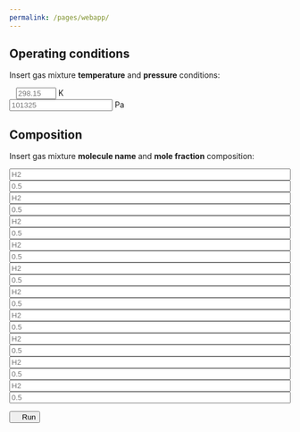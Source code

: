 ```yaml
---
permalink: /pages/webapp/
---
```



<div class="container">
    <h2 class="text-center"><b>Operating conditions</b></h2>
    <p class="text-left">Insert gas mixture <b>temperature</b> <i class="fa-regular fa-temperature-three-quarters"></i> and <b>pressure</b> <i class="fa-regular fa-gauge"></i> conditions:</p>
    <div class="form-group">
            <div class="input-group">
                <!--<span class="input-group-addon text-left" id="T-addon">Temperature</span>-->
                <span class="input-group-addon text-left" id="T-addon"><i class="fa-regular fa-temperature-three-quarters"></i>&nbsp;&nbsp;</span>
                <input type="number" class="form-control text-right" placeholder="298.15" aria-describedby="T-addon" id="T" min="0" max="2000">
                <span class="input-group-addon text-right" id="T-addon">K&ensp;</span>
            </div>
    </div>
    <div class="form-group">
        <div class="input-group">
            <!--<span class="input-group-addon text-left" id="P-addon">Pressure&nbsp;&nbsp;&nbsp;&nbsp;&nbsp;&nbsp;&nbsp;&nbsp;&nbsp;</span>-->
            <span class="input-group-addon text-left" id="T-addon"><i class="fa-regular fa-gauge"></i></span>
            <input type="number" class="form-control text-right" placeholder="101325" aria-describedby="P-addon" id="P" min="0">
            <span class="input-group-addon text-right">Pa</span>
        </div>
    </div>
    <h2 class="text-center"><b>Composition</b></h2>
    <p class="text-left">Insert gas mixture <b>molecule name</b> <i class="fa-regular fa-atom"></i> and <b>mole fraction</b> <i class="fa-regular fa-chart-pie"></i> composition: </p>
    <div class="form-group">
        <div class="input-group">
                <span class="input-group-addon text-center" id="n1-addon"><i class="fa-regular fa-atom"></i></span> 
                <input type="text" style="min-width:100%;width:50px;" class="form-control text-right" placeholder="H2" aria-describedby="n1-addon" id="n1">
                <span class="input-group-addon text-center" id="x1-addon"><i class="fa-regular fa-chart-pie"></i></span> 
                <input type="number" style="min-width:100%;width:50px;" class="form-control text-right" placeholder="0.5" aria-describedby="x1-addon" id="x1" min="0" max="1">
        </div>
    </div>
    <div class="form-group">
        <div class="input-group">
                <span class="input-group-addon text-center" id="n2-addon"><i class="fa-regular fa-atom"></i></span> 
                <input type="text" style="min-width:100%;width:50px;" class="form-control text-right" placeholder="H2" aria-describedby="n2-addon" id="n2">
                <span class="input-group-addon text-center" id="x2-addon"><i class="fa-regular fa-chart-pie"></i></span> 
                <input type="number" style="min-width:100%;width:50px;" class="form-control text-right" placeholder="0.5" aria-describedby="x2-addon" id="x2" min="0" max="1">
        </div>
    </div>
    <div class="form-group">
        <div class="input-group">
                <span class="input-group-addon text-center" id="n3-addon"><i class="fa-regular fa-atom"></i></span> 
                <input type="text" style="min-width:100%;width:50px;" class="form-control text-right" placeholder="H2" aria-describedby="n3-addon" id="n3">
                <span class="input-group-addon text-center" id="x3-addon"><i class="fa-regular fa-chart-pie"></i></span> 
                <input type="number" style="min-width:100%;width:50px;" class="form-control text-right" placeholder="0.5" aria-describedby="x3-addon" id="x3" min="0" max="1">
        </div>
    </div>
    <div class="form-group">
        <div class="input-group">
                <span class="input-group-addon text-center" id="n4-addon"><i class="fa-regular fa-atom"></i></span> 
                <input type="text" style="min-width:100%;width:50px;" class="form-control text-right" placeholder="H2" aria-describedby="n4-addon" id="n4">
                <span class="input-group-addon text-center" id="x4-addon"><i class="fa-regular fa-chart-pie"></i></span> 
                <input type="number" style="min-width:100%;width:50px;" class="form-control text-right" placeholder="0.5" aria-describedby="x4-addon" id="x4" min="0" max="1">
        </div>
    </div>
    <div class="form-group">
        <div class="input-group">
                <span class="input-group-addon text-center" id="n5-addon"><i class="fa-regular fa-atom"></i></span> 
                <input type="text" style="min-width:100%;width:50px;" class="form-control text-right" placeholder="H2" aria-describedby="n5-addon" id="n5">
                <span class="input-group-addon text-center" id="x5-addon"><i class="fa-regular fa-chart-pie"></i></span> 
                <input type="number" style="min-width:100%;width:50px;" class="form-control text-right" placeholder="0.5" aria-describedby="x5-addon" id="x5" min="0" max="1">
        </div>
    </div>
    <div class="form-group">
        <div class="input-group">
                <span class="input-group-addon text-center" id="n6-addon"><i class="fa-regular fa-atom"></i></span> 
                <input type="text" style="min-width:100%;width:50px;" class="form-control text-right" placeholder="H2" aria-describedby="n6-addon" id="n6">
                <span class="input-group-addon text-center" id="x6-addon"><i class="fa-regular fa-chart-pie"></i></span> 
                <input type="number" style="min-width:100%;width:50px;" class="form-control text-right" placeholder="0.5" aria-describedby="x6-addon" id="x6" min="0" max="1">
        </div>
    </div>
    <div class="form-group">
        <div class="input-group">
                <span class="input-group-addon text-center" id="n7-addon"><i class="fa-regular fa-atom"></i></span> 
                <input type="text" style="min-width:100%;width:50px;" class="form-control text-right" placeholder="H2" aria-describedby="n7-addon" id="n7">
                <span class="input-group-addon text-center" id="x7-addon"><i class="fa-regular fa-chart-pie"></i></span> 
                <input type="number" style="min-width:100%;width:50px;" class="form-control text-right" placeholder="0.5" aria-describedby="x7-addon" id="x7" min="0" max="1">
        </div>
    </div>
    <div class="form-group">
        <div class="input-group">
                <span class="input-group-addon text-center" id="n8-addon"><i class="fa-regular fa-atom"></i></span> 
                <input type="text" style="min-width:100%;width:50px;" class="form-control text-right" placeholder="H2" aria-describedby="n8-addon" id="n8">
                <span class="input-group-addon text-center" id="x8-addon"><i class="fa-regular fa-chart-pie"></i></span> 
                <input type="number" style="min-width:100%;width:50px;" class="form-control text-right" placeholder="0.5" aria-describedby="x8-addon" id="x8" min="0" max="1">
        </div>
    </div>
    <div class="form-group">
        <div class="input-group">
                <span class="input-group-addon text-center" id="n9-addon"><i class="fa-regular fa-atom"></i></span> 
                <input type="text" style="min-width:100%;width:50px;" class="form-control text-right" placeholder="H2" aria-describedby="n9-addon" id="n9">
                <span class="input-group-addon text-center" id="x9-addon"><i class="fa-regular fa-chart-pie"></i></span> 
                <input type="number" style="min-width:100%;width:50px;" class="form-control text-right" placeholder="0.5" aria-describedby="x9-addon" id="x9" min="0" max="1">
        </div>
    </div>
    <div class="form-group">
        <div class="input-group">
                <span class="input-group-addon text-center" id="n10-addon"><i class="fa-regular fa-atom"></i></span> 
                <input type="text" style="min-width:100%;width:50px;" class="form-control text-right" placeholder="H2" aria-describedby="n10-addon" id="n10">
                <span class="input-group-addon text-center" id="x10-addon"><i class="fa-regular fa-chart-pie"></i></span> 
                <input type="number" style="min-width:100%;width:50px;" class="form-control text-right" placeholder="0.5" aria-describedby="x10-addon" id="x10" min="0" max="1">
        </div>
    </div>
</div>

<div class="container">
    <p class="text-center"><button class="btn btn-primary btn-lg" onclick="runWebApp();"><i class="fa-regular fa-power-off"></i>&nbsp;&nbsp;&nbsp;&nbsp;Run</button></p>
</div>

